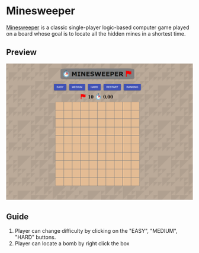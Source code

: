 # Minesweeper

[Minesweeper](https://minesweeper-reactapp.herokuapp.com/) is a classic single-player logic-based computer game played on a board whose goal is to locate all the hidden mines in a shortest time.

## Preview

<img src='./src/minesweeper.png'>

## Guide

1. Player can change difficulty by clicking on the "EASY", "MEDIUM", "HARD" buttons.
2. Player can locate a bomb by right click the box
